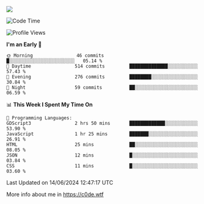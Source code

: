 <a href="https://wakatime.com"><img src="https://wakatime.com/share/@c0dezin/b7f18a7c-ab3a-40b8-8bc7-b1b7bf71f1d6.svg" /></a>

<!--START_SECTION:waka-->
![Code Time](http://img.shields.io/badge/Code%20Time-39%20hrs%207%20mins-blue)

![Profile Views](http://img.shields.io/badge/Profile%20Views-0-blue)

**I'm an Early 🐤** 

```text
🌞 Morning                46 commits          █░░░░░░░░░░░░░░░░░░░░░░░░   05.14 % 
🌆 Daytime                514 commits         ██████████████░░░░░░░░░░░   57.43 % 
🌃 Evening                276 commits         ████████░░░░░░░░░░░░░░░░░   30.84 % 
🌙 Night                  59 commits          ██░░░░░░░░░░░░░░░░░░░░░░░   06.59 % 
```


📊 **This Week I Spent My Time On** 

```text
💬 Programming Languages: 
GDScript3                2 hrs 50 mins       █████████████░░░░░░░░░░░░   53.90 % 
JavaScript               1 hr 25 mins        ███████░░░░░░░░░░░░░░░░░░   26.91 % 
HTML                     25 mins             ██░░░░░░░░░░░░░░░░░░░░░░░   08.05 % 
JSON                     12 mins             █░░░░░░░░░░░░░░░░░░░░░░░░   03.84 % 
CSS                      11 mins             █░░░░░░░░░░░░░░░░░░░░░░░░   03.60 % 
```


 Last Updated on 14/06/2024 12:47:17 UTC
<!--END_SECTION:waka-->

More info about me in https://c0de.wtf
